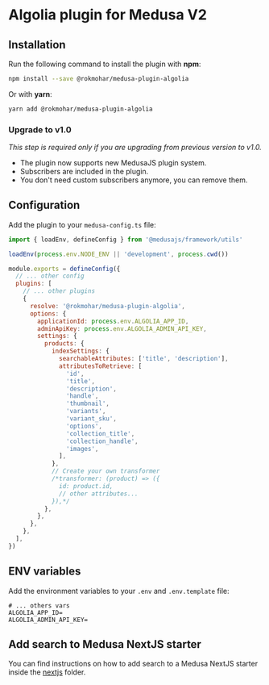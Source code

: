 # Algolia plugin for Medusa V2

## Installation

Run the following command to install the plugin with **npm**:

```bash
npm install --save @rokmohar/medusa-plugin-algolia
```

Or with **yarn**:

```bash
yarn add @rokmohar/medusa-plugin-algolia
```

### Upgrade to v1.0

_This step is required only if you are upgrading from previous version to v1.0._

- The plugin now supports new MedusaJS plugin system.
- Subscribers are included in the plugin.
- You don't need custom subscribers anymore, you can remove them.

## Configuration

Add the plugin to your `medusa-config.ts` file:

```js
import { loadEnv, defineConfig } from '@medusajs/framework/utils'

loadEnv(process.env.NODE_ENV || 'development', process.cwd())

module.exports = defineConfig({
  // ... other config
  plugins: [
    // ... other plugins
    {
      resolve: '@rokmohar/medusa-plugin-algolia',
      options: {
        applicationId: process.env.ALGOLIA_APP_ID,
        adminApiKey: process.env.ALGOLIA_ADMIN_API_KEY,
        settings: {
          products: {
            indexSettings: {
              searchableAttributes: ['title', 'description'],
              attributesToRetrieve: [
                'id',
                'title',
                'description',
                'handle',
                'thumbnail',
                'variants',
                'variant_sku',
                'options',
                'collection_title',
                'collection_handle',
                'images',
              ],
            },
            // Create your own transformer
            /*transformer: (product) => ({
              id: product.id,
              // other attributes...
            }),*/
          },
        },
      },
    },
  ],
})
```

## ENV variables

Add the environment variables to your `.env` and `.env.template` file:

```env
# ... others vars
ALGOLIA_APP_ID=
ALGOLIA_ADMIN_API_KEY=
```

## Add search to Medusa NextJS starter

You can find instructions on how to add search to a Medusa NextJS starter inside the [nextjs](nextjs) folder.
